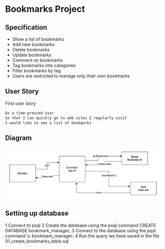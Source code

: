 # Bookmarks Project

## Specification

* Show a list of bookmarks
* Add new bookmarks
* Delete bookmarks
* Update bookmarks
* Comment on bookmarks
* Tag bookmarks into categories
* Filter bookmarks by tag
* Users are restricted to manage only their own bookmarks

## User Story

First user story

```
As a time-pressed user
So that I can quickly go to web sites I regularly visit
I would like to see a list of bookmarks
```
## Diagram

![Diagram](https://github.com/alicegray33/bookmarks/blob/main/docs/diagram.png?raw=true)

## Setting up database

1 Connect to psql
2 Create the database using the psql command CREATE DATABASE bookmark_manager;
3 Connect to the database using the pqsl command \c bookmark_manager;
4 Run the query we have saved in the file 01_create_bookmarks_table.sql
